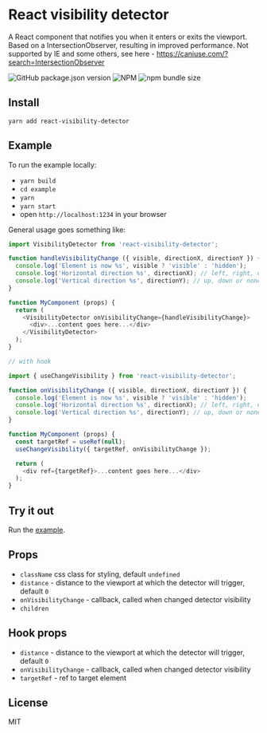 # React visibility detector

A React component that notifies you when it enters or exits the viewport.
Based on a IntersectionObserver, resulting in improved performance.
Not supported by IE and some others, see here - https://caniuse.com/?search=IntersectionObserver

![GitHub package.json version](https://img.shields.io/github/package-json/v/behuamuh/react-visibility-detector) ![NPM](https://img.shields.io/npm/l/react-visibility-detector?color=green) ![npm bundle size](https://img.shields.io/bundlephobia/minzip/react-visibility-detector?color=green)

Install
----

`yarn add react-visibility-detector`

Example
----

To run the example locally:

- `yarn build`
- `cd example`
- `yarn`
- `yarn start`
- open `http://localhost:1234` in your browser

General usage goes something like:

```js
import VisibilityDetector from 'react-visibility-detector';

function handleVisibilityChange ({ visible, directionX, directionY }) {
  console.log('Element is now %s', visible ? 'visible' : 'hidden');
  console.log('Horizontal direction %s', directionX); // left, right, or none if no changed or initial
  console.log('Vertical direction %s', directionY); // up, down or none if no changed or initial
}

function MyComponent (props) {
  return (
    <VisibilityDetector onVisibilityChange={handleVisibilityChange}>
      <div>...content goes here...</div>
    </VisibilityDetector>
  );
}

// with hook

import { useChangeVisibility } from 'react-visibility-detector';

function onVisibilityChange ({ visible, directionX, directionY }) {
  console.log('Element is now %s', visible ? 'visible' : 'hidden');
  console.log('Horizontal direction %s', directionX); // left, right, or none if no changed or initial
  console.log('Vertical direction %s', directionY); // up, down or none if no changed or initial
}

function MyComponent (props) {
  const targetRef = useRef(null);
  useChangeVisibility({ targetRef, onVisibilityChange });

  return (
    <div ref={targetRef}>...content goes here...</div>
  );
}
```

Try it out
----

Run the [example](https://behuamuh.github.io/infinity-scroll-example/).

Props
----

- `className` css class for styling, default `undefined`
- `distance` - distance to the viewport at which the detector will trigger, default `0`
- `onVisibilityChange` - callback, called when changed detector visibility
- `children`

Hook props
----

- `distance` - distance to the viewport at which the detector will trigger, default `0`
- `onVisibilityChange` - callback, called when changed detector visibility
- `targetRef` - ref to target element

License
----

MIT

